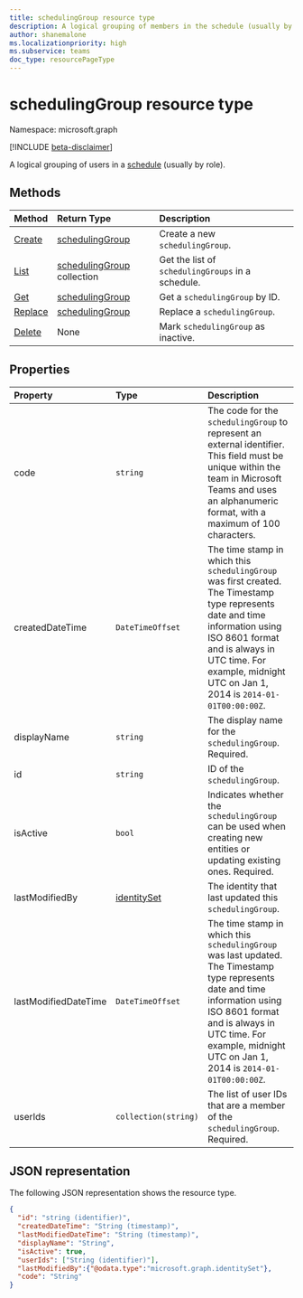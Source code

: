 ```yaml
---
title: schedulingGroup resource type
description: A logical grouping of members in the schedule (usually by role).
author: shanemalone
ms.localizationpriority: high
ms.subservice: teams
doc_type: resourcePageType
---
```


# schedulingGroup resource type

Namespace: microsoft.graph

[!INCLUDE [beta-disclaimer](../../includes/beta-disclaimer.md)]

A logical grouping of users in a [schedule](schedule.md) (usually by role).

## Methods

| Method                                                             | Return Type                                      | Description                                       |
| :----------------------------------------------------------------- | :----------------------------------------------- | :------------------------------------------------ |
| [Create](../api/schedule-post-schedulinggroups.md) | [schedulingGroup](schedulinggroup.md)            | Create a new `schedulingGroup`.                   |
| [List](../api/schedule-list-schedulinggroups.md)  | [schedulingGroup](schedulinggroup.md) collection | Get the list of `schedulingGroups` in a schedule. |
| [Get](../api/schedulinggroup-get.md)               | [schedulingGroup](schedulinggroup.md)            | Get a `schedulingGroup` by ID.                    |
| [Replace](../api/schedulinggroup-put.md)           | [schedulingGroup](schedulinggroup.md)            | Replace a `schedulingGroup`.                      |
| [Delete](../api/schedulinggroup-delete.md)         | None                                             | Mark `schedulingGroup` as inactive.               |

## Properties

| Property             | Type                          | Description            |
|:---------------------|:------------------------------|:-----------------------|
| code          | `string`                      | The code for the `schedulingGroup` to represent an external identifier. This field must be unique within the team in Microsoft Teams and uses an alphanumeric format, with a maximum of 100 characters. |
| createdDateTime      | `DateTimeOffset`              | The time stamp in which this `schedulingGroup` was first created. The Timestamp type represents date and time information using ISO 8601 format and is always in UTC time. For example, midnight UTC on Jan 1, 2014 is `2014-01-01T00:00:00Z`. |
| displayName          | `string`                      | The display name for the `schedulingGroup`. Required.      |
| id                   | `string`                      | ID of the `schedulingGroup`.  |
| isActive             | `bool`                        | Indicates whether the `schedulingGroup` can be used when creating new entities or updating existing ones. Required.             |
| lastModifiedBy       | [identitySet](identityset.md) | The identity that last updated this `schedulingGroup`. |
| lastModifiedDateTime | `DateTimeOffset`              | The time stamp in which this `schedulingGroup` was last updated. The Timestamp type represents date and time information using ISO 8601 format and is always in UTC time. For example, midnight UTC on Jan 1, 2014 is `2014-01-01T00:00:00Z`.  |
| userIds              | `collection(string)`          | The list of user IDs that are a member of the `schedulingGroup`. Required.   |

## JSON representation

The following JSON representation shows the resource type.

<!-- {
  "blockType": "resource",
  "keyProperty": "id",
  "@odata.type": "microsoft.graph.schedulingGroup",
  "baseType": "microsoft.graph.changeTrackedEntity"
}-->

```json
{
  "id": "string (identifier)",
  "createdDateTime": "String (timestamp)",
  "lastModifiedDateTime": "String (timestamp)",
  "displayName": "String",
  "isActive": true,
  "userIds": ["String (identifier)"],
  "lastModifiedBy":{"@odata.type":"microsoft.graph.identitySet"},
  "code": "String"
}
```

<!-- uuid: 8fcb5dbc-d5aa-4681-8e31-b001d5168d79
2015-10-25 14:57:30 UTC -->

<!--
{
  "type": "#page.annotation",
  "description": "schedulingGroup resource",
  "keywords": "",
  "section": "documentation",
  "tocPath": "",
  "suppressions": []
}
-->
